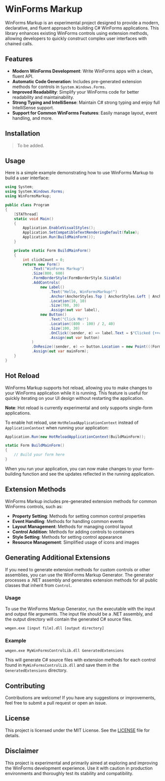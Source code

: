 # WinForms Markup

WinForms Markup is an experimental project designed to provide a modern, declarative, and fluent approach to building C# WinForms applications. This library enhances existing WinForms controls using extension methods, allowing developers to quickly construct complex user interfaces with chained calls.

## Features

- **Modern WinForms Development**: Write WinForms apps with a clean, fluent API.
- **Automatic Code Generation**: Includes pre-generated extension methods for controls in `System.Windows.Forms`.
- **Improved Readability**: Simplify your WinForms code for better readability and maintainability.
- **Strong Typing and IntelliSense**: Maintain C# strong typing and enjoy full IntelliSense support.
- **Support for Common WinForms Features**: Easily manage layout, event handling, and more.

## Installation

> To be added.

## Usage

Here is a simple example demonstrating how to use WinForms Markup to build a user interface:

```csharp
using System;
using System.Windows.Forms;
using WinFormsMarkup;

public class Program
{
    [STAThread]
    static void Main()
    {
        Application.EnableVisualStyles();
        Application.SetCompatibleTextRenderingDefault(false);
        Application.Run(BuildMainForm());
    }

    private static Form BuildMainForm()
    {
        int clickCount = 0;
        return new Form()
            .Text("WinForms Markup")
            .Size(800, 600)
            .FormBorderStyle(FormBorderStyle.Sizable)
            .AddControls(
                new Label()
                    .Text("Hello, WinFormsMarkup!")
                    .Anchor(AnchorStyles.Top | AnchorStyles.Left | AnchorStyles.Right)
                    .Location(10, 10)
                    .Size(780, 30)
                    .Assign(out var label),
                new Button()
                    .Text("Click Me!")
                    .Location((800 - 100) / 2, 40)
                    .Size(100, 30)
                    .OnClick((sender, e) => label.Text = $"Clicked {++clickCount} times")
                    .Assign(out var button)
            )
            .OnResize((sender, e) => button.Location = new Point(((Form)sender).ClientSize.Width / 2 - button.Width / 2, button.Location.Y))
            .Assign(out var mainForm);
    }
}
```

## Hot Reload

WinForms Markup supports hot reload, allowing you to make changes to your WinForms application while it is running. This feature is useful for quickly iterating on your UI design without restarting the application.

**Note**: Hot reload is currently experimental and only supports single-form applications.

To enable hot reload, use `HotReloadApplicationContext` instead of `ApplicationContext` when running your application:

```csharp
Application.Run(new HotReloadApplicationContext(BuildMainForm));

static Form BuildMainForm()
{
    // Build your form here
}
```

When you run your application, you can now make changes to your form-building function and see the updates reflected in the running application.

## Extension Methods

WinForms Markup includes pre-generated extension methods for common WinForms controls, such as:

- **Property Setting**: Methods for setting common control properties
- **Event Handling**: Methods for handling common events
- **Layout Management**: Methods for managing control layout
- **Control Addition**: Methods for adding controls to containers
- **Style Setting**: Methods for setting control appearance
- **Resource Management**: Simplified usage of icons and images

## Generating Additional Extensions

If you need to generate extension methods for custom controls or other assemblies, you can use the WinForms Markup Generator. The generator processes a .NET assembly and generates extension methods for all public classes that inherit from `Control`.

### Usage

To use the WinForms Markup Generator, run the executable with the input and output file arguments. The input file should be a .NET assembly, and the output directory will contain the generated C# source files.

```
wmgen.exe [input file].dll [output directory]
```

### Example

```
wmgen.exe MyWinFormsControlLib.dll GeneratedExtensions
```

This will generate C# source files with extension methods for each control found in `MyWinFormsControlLib.dll` and save them in the `GeneratedExtensions` directory.

## Contributing

Contributions are welcome! If you have any suggestions or improvements, feel free to submit a pull request or open an issue.

## License

This project is licensed under the MIT License. See the [LICENSE](LICENSE) file for details.

## Disclaimer

This project is experimental and primarily aimed at exploring and improving the WinForms development experience. Use it with caution in production environments and thoroughly test its stability and compatibility.